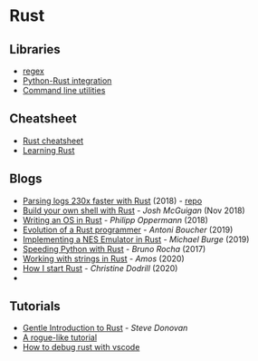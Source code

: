 # Rust

## Libraries

* [regex](https://github.com/rust-lang/regex)
* [Python-Rust integration](https://github.com/PyO3/setuptools-rust)
* [Command line utilities](https://lib.rs/command-line-utilities)

## Cheatsheet

* [Rust cheatsheet](https://upsuper.github.io/rust-cheatsheet/)
* [Learning Rust](https://github.com/ctjhoa/rust-learning)

## Blogs

* [Parsing logs 230x faster with Rust](https://andre.arko.net/2018/10/25/parsing-logs-230x-faster-with-rust/) \(2018\) - [repo](https://github.com/rubytogether/kirby)
* [Build your own shell with Rust](https://www.joshmcguigan.com/blog/build-your-own-shell-rust/) - _Josh McGuigan_ \(Nov 2018\)
* [Writing an OS in Rust](https://os.phil-opp.com/) - _Philipp Oppermann_ \(2018\)
* [Evolution of a Rust programmer](http://antoyo.ml/evolution-rust-programmer) - _Antoni Boucher_ \(2019\)
* [Implementing a NES Emulator in Rust](http://www.michaelburge.us/2019/03/18/nes-design.html) - _Michael Burge_ \(2019\)
* [Speeding Python with Rust](https://developers.redhat.com/blog/2017/11/16/speed-python-using-rust) - _Bruno Rocha_ \(2017\)
* [Working with strings in Rust](https://fasterthanli.me/blog/2020/working-with-strings-in-rust/) - _Amos_ \(2020\)
* [How I start Rust](https://christine.website/blog/how-i-start-rust-2020-03-15) - _Christine Dodrill_ \(2020\)
* []()

## Tutorials

* [Gentle Introduction to Rust](https://stevedonovan.github.io/rust-gentle-intro/readme.html) - _Steve Donovan_
* [A rogue-like tutorial](http://bfnightly.bracketproductions.com/rustbook/)
* [How to debug rust with vscode](https://www.forrestthewoods.com/blog/how-to-debug-rust-with-visual-studio-code/)

